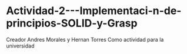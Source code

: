 # Actividad-2---Implementaci-n-de-principios-SOLID-y-Grasp
Creador Andres Morales y Hernan Torres
Como actividad para la universidad 
